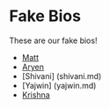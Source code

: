 # Fake Bios

These are our fake bios!

* [Matt](matt.md)
* [Aryen](aryen.md)
* [Shivani] (shivani.md)
* [Yajwin] (yajwin.md)
* [Krishna](krishna.md)